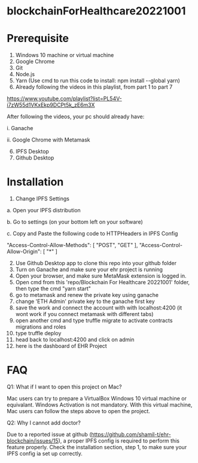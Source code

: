 # blockchainForHealthcare20221001

# Prerequisite
1. Windows 10 machine or virtual machine
2. Google Chrome
3. Git
4. Node.js
5. Yarn (Use cmd to run this code to install: npm install --global yarn)
5. Already following the videos in this playlist, from part 1 to part 7

https://www.youtube.com/playlist?list=PL54V-i7zW55d1VKxEkp9DCPt5k_zE6m3X

After following the videos, your pc should already have:

i. Ganache

ii. Google Chrome with Metamask

6. IPFS Desktop
7. Github Desktop

# Installation
1. Change IPFS Settings

a. Open your IPFS distribution

b. Go to settings (on your bottom left on your software)

c. Copy and Paste the following code to HTTPHeaders in IPFS Config

"Access-Control-Allow-Methods": [
	"POST",
	"GET"
],
"Access-Control-Allow-Origin": [
	"*"
]

2. Use Github Desktop app to clone this repo into your github folder
3. Turn on Ganache and make sure your ehr project is running
4. Open your browser, and make sure MetaMask extension is logged in.
5. Open cmd from this 'repo/Blockchain For Healthcare 20221001' folder, then type the cmd "yarn start"
6. go to metamask and renew the private key using ganache
7. change 'ETH Admin' private key to the ganache first key
8. save the work and connect the account with with localhost:4200
(it wont work if you connect metamask with different tabs)
9. open another cmd and type truffle migrate to activate contracts migrations and roles
10. type truffle deploy
11. head back to localhost:4200 and click on admin
12. here is the dashboard of EHR Project

# FAQ
Q1: What if I want to open this project on Mac?

Mac users can try to prepare a VirtualBox Windows 10 virtual machine or equivalant. Windows Activation is not mandatory. With this virtual machine, Mac users can follow the steps above to open the project.

Q2: Why I cannot add doctor?

Due to a reported issue at github (https://github.com/shamil-t/ehr-blockchain/issues/15), a proper IPFS config is required to perform this feature properly. Check the installation section, step 1, to make sure your IPFS config ia set up correctly.
